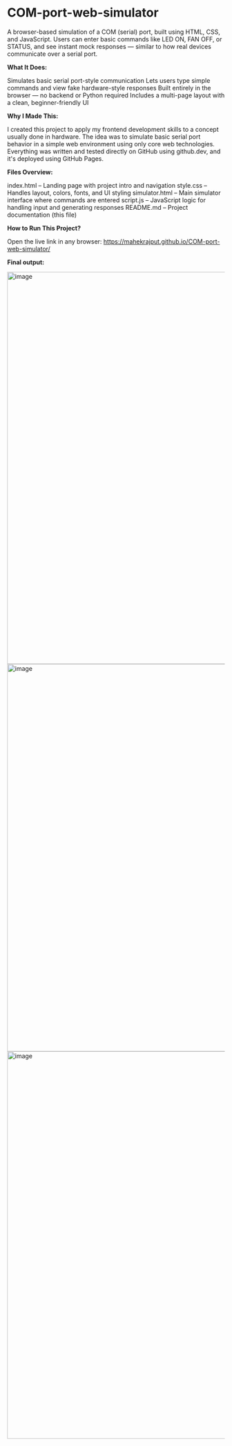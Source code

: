 # COM-port-web-simulator

A browser-based simulation of a COM (serial) port, built using HTML, CSS, and JavaScript. Users can enter basic commands like LED ON, FAN OFF, or STATUS, and see instant mock responses — similar to how real devices communicate over a serial port.

**What It Does:**

Simulates basic serial port-style communication
Lets users type simple commands and view fake hardware-style responses
Built entirely in the browser — no backend or Python required
Includes a multi-page layout with a clean, beginner-friendly UI

**Why I Made This:**

I created this project to apply my frontend development skills to a concept usually done in hardware. The idea was to simulate basic serial port behavior in a simple web environment using only core web technologies. Everything was written and tested directly on GitHub using github.dev, and it's deployed using GitHub Pages.

**Files Overview:**

index.html – Landing page with project intro and navigation
style.css – Handles layout, colors, fonts, and UI styling
simulator.html – Main simulator interface where commands are entered
script.js – JavaScript logic for handling input and generating responses
README.md – Project documentation (this file)

**How to Run This Project?**

Open the live link in any browser: https://mahekrajput.github.io/COM-port-web-simulator/

**Final output:**

<img width="1919" height="909" alt="image" src="https://github.com/user-attachments/assets/add2a671-2b15-40a6-80d4-2129a1d79999" />
<img width="1919" height="898" alt="image" src="https://github.com/user-attachments/assets/5f6a9d21-383e-4b3c-a17a-bf470353f0a9" />
<img width="1919" height="898" alt="image" src="https://github.com/user-attachments/assets/480652ca-0dac-4e57-ba35-f22bb4942896" />

